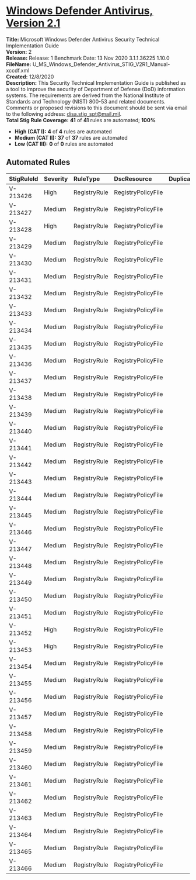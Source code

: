 # [Windows Defender Antivirus, Version 2.1](https://github.com/Microsoft/PowerStig/wiki/WindowsDefender-All-2.1)

**Title:** Microsoft Windows Defender Antivirus Security Technical Implementation Guide  
**Version:** 2  
**Release:** Release: 1 Benchmark Date: 13 Nov 2020 3.1.1.36225 1.10.0  
**FileName:** U_MS_Windows_Defender_Antivirus_STIG_V2R1_Manual-xccdf.xml  
**Created:** 12/8/2020  
**Description:** This Security Technical Implementation Guide is published as a tool to improve the security of Department of Defense (DoD) information systems. The requirements are derived from the National Institute of Standards and Technology (NIST) 800-53 and related documents. Comments or proposed revisions to this document should be sent via email to the following address: disa.stig_spt@mail.mil.  
**Total Stig Rule Coverage:** **41** of **41** rules are automated; **100%**

* **High (CAT I):** **4** of **4** rules are automated
* **Medium (CAT II):** **37** of **37** rules are automated
* **Low (CAT III):** **0** of **0** rules are automated

## Automated Rules

| StigRuleId | Severity | RuleType | DscResource | DuplicateOf |
| :---- | :---- | :---- | :---- | :---- |
| V-213426 | High | RegistryRule | RegistryPolicyFile |  |
| V-213427 | Medium | RegistryRule | RegistryPolicyFile |  |
| V-213428 | High | RegistryRule | RegistryPolicyFile |  |
| V-213429 | Medium | RegistryRule | RegistryPolicyFile |  |
| V-213430 | Medium | RegistryRule | RegistryPolicyFile |  |
| V-213431 | Medium | RegistryRule | RegistryPolicyFile |  |
| V-213432 | Medium | RegistryRule | RegistryPolicyFile |  |
| V-213433 | Medium | RegistryRule | RegistryPolicyFile |  |
| V-213434 | Medium | RegistryRule | RegistryPolicyFile |  |
| V-213435 | Medium | RegistryRule | RegistryPolicyFile |  |
| V-213436 | Medium | RegistryRule | RegistryPolicyFile |  |
| V-213437 | Medium | RegistryRule | RegistryPolicyFile |  |
| V-213438 | Medium | RegistryRule | RegistryPolicyFile |  |
| V-213439 | Medium | RegistryRule | RegistryPolicyFile |  |
| V-213440 | Medium | RegistryRule | RegistryPolicyFile |  |
| V-213441 | Medium | RegistryRule | RegistryPolicyFile |  |
| V-213442 | Medium | RegistryRule | RegistryPolicyFile |  |
| V-213443 | Medium | RegistryRule | RegistryPolicyFile |  |
| V-213444 | Medium | RegistryRule | RegistryPolicyFile |  |
| V-213445 | Medium | RegistryRule | RegistryPolicyFile |  |
| V-213446 | Medium | RegistryRule | RegistryPolicyFile |  |
| V-213447 | Medium | RegistryRule | RegistryPolicyFile |  |
| V-213448 | Medium | RegistryRule | RegistryPolicyFile |  |
| V-213449 | Medium | RegistryRule | RegistryPolicyFile |  |
| V-213450 | Medium | RegistryRule | RegistryPolicyFile |  |
| V-213451 | Medium | RegistryRule | RegistryPolicyFile |  |
| V-213452 | High | RegistryRule | RegistryPolicyFile |  |
| V-213453 | High | RegistryRule | RegistryPolicyFile |  |
| V-213454 | Medium | RegistryRule | RegistryPolicyFile |  |
| V-213455 | Medium | RegistryRule | RegistryPolicyFile |  |
| V-213456 | Medium | RegistryRule | RegistryPolicyFile |  |
| V-213457 | Medium | RegistryRule | RegistryPolicyFile |  |
| V-213458 | Medium | RegistryRule | RegistryPolicyFile |  |
| V-213459 | Medium | RegistryRule | RegistryPolicyFile |  |
| V-213460 | Medium | RegistryRule | RegistryPolicyFile |  |
| V-213461 | Medium | RegistryRule | RegistryPolicyFile |  |
| V-213462 | Medium | RegistryRule | RegistryPolicyFile |  |
| V-213463 | Medium | RegistryRule | RegistryPolicyFile |  |
| V-213464 | Medium | RegistryRule | RegistryPolicyFile |  |
| V-213465 | Medium | RegistryRule | RegistryPolicyFile |  |
| V-213466 | Medium | RegistryRule | RegistryPolicyFile |  |

